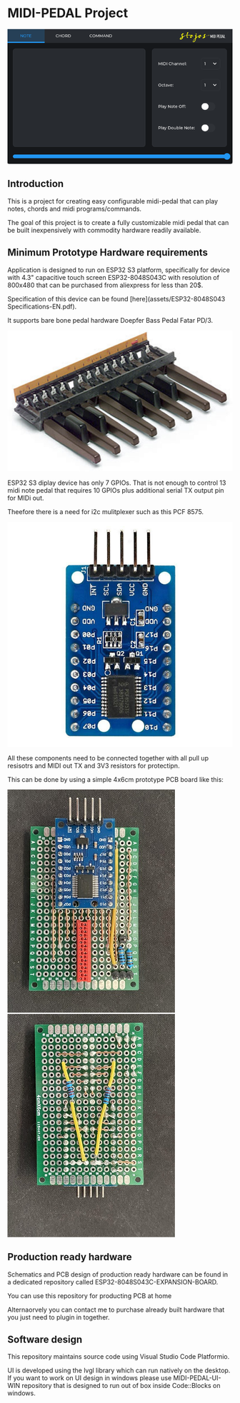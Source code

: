 # MIDI-PEDAL Project

![Application screenshot](/assets/images/screen-shot.png)

## Introduction

This is a project for creating easy configurable midi-pedal that can play notes, chords and midi programs/commands.

The goal of this project is to create a fully customizable midi pedal that can be built inexpensively  with commodity hardware readily available. 

## Minimum Prototype Hardware requirements

Application is designed to run on ESP32 S3 platform, specifically for device with 4.3" capacitive touch screen ESP32-8048S043C with resolution of 800x480 that can be purchased from aliexpress for less than 20$.

Specification of this device can be found [here](assets/ESP32-8048S043 Specifications-EN.pdf).

It supports bare bone pedal hardware Doepfer Bass Pedal Fatar PD/3.

![Doepfer fatar pd/3](/assets/images/doepfer-fatar-pd3.jpg)

ESP32 S3 diplay device has only 7 GPIOs. That is not enough to control 13 midi note pedal that requires 10 GPIOs plus additional serial TX output pin for MIDi out.

Theefore there is a need for i2c mulitplexer such as this PCF 8575.

![PCF8575](/assets/images/PCF-8575-i2c-expander.jpg)

All these components need to be connected together with all pull up resisotrs and MIDI out TX and 3V3 resistors for protectipn. 

This  can be done by using a simple 4x6cm prototype PCB board like this:

![prototype front](/assets/images/pcb-prototype-front.jpg) 
![prototype back](/assets/images/pcb-prototype-back.jpg) 


## Production ready  hardware 

Schematics and PCB design of production ready hardware can be found in a dedicated repository called ESP32-8048S043C-EXPANSION-BOARD. 

You can use this repository for producting PCB at home 

Alternaorvely you can contact me to purchase already built hardware that you just need to plugin in together.


## Software design

This repository maintains source code using Visual Studio Code Platformio.

UI is developed using the lvgl library which  can run natively on the desktop.
If you want to work on UI design in windows please use MIDI-PEDAL-UI-WIN repository that is designed to run out of box inside Code::Blocks on windows.


 



